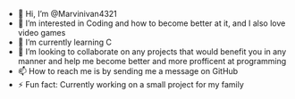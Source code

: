- 👋 Hi, I’m @Marvinivan4321
- 👀 I’m interested in Coding and how to become better at it, and I also love video games
- 🌱 I’m currently learning C 
- 💞️ I’m looking to collaborate on any projects that would benefit you in any manner and help me become better and more profficent at programming
- 📫 How to reach me is by sending me a message on GitHub
- ⚡ Fun fact: Currently working on a small project for my family

<!---
Marvinivan4321/Marvinivan4321 is a ✨ special ✨ repository because its `README.md` (this file) appears on your GitHub profile.
You can click the Preview link to take a look at your changes.
--->
